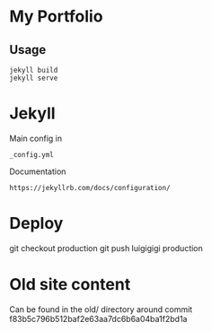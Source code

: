 # My Portfolio

## Usage

    jekyll build
    jekyll serve


# Jekyll 

Main config in

    _config.yml

Documentation

    https://jekyllrb.com/docs/configuration/


# Deploy
   git checkout production
   git push luigigigi production

# Old site content

Can be found in the old/ directory around commit f83b5c796b512baf2e63aa7dc6b6a04ba1f2bd1a